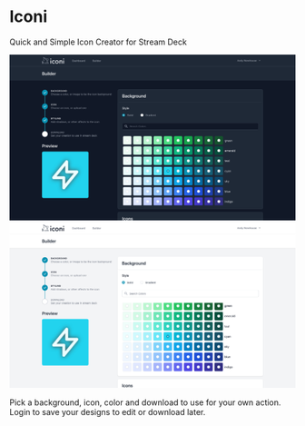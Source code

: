 # Iconi

Quick and Simple Icon Creator for Stream Deck

![Iconi UI](./public/assets/iconi-screenshot-dark.png#gh-dark-mode-only)
![Iconi UI](./public/assets/iconi-screenshot-light.png#gh-light-mode-only)

Pick a background, icon, color and download to use for your own action. Login to save your designs to edit or download later.
